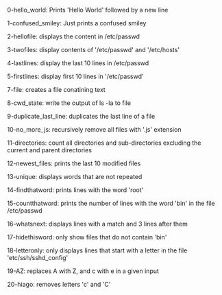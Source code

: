 0-hello_world: Prints 'Hello World' followed by a new line
 
1-confused_smiley: Just prints a confused smiley

2-hellofile: displays the content in /etc/passwd 

3-twofiles: display contents of '/etc/passwd' and '/etc/hosts'

4-lastlines: display the last 10 lines in /etc/passwd

5-firstlines: display first 10 lines in '/etc/passwd'

7-file: creates a file conatining text

8-cwd_state: write the output of ls -la to file

9-duplicate_last_line: duplicates the last line of a file

10-no_more_js: recursively remove all files with '.js' extension

11-directories: count all directories and sub-directories excluding the current and parent directories

12-newest_files: prints the last 10 modified files

13-unique: displays words that are not repeated

14-findthatword: prints lines with the word 'root'

15-countthatword: prints the number of lines with the word 'bin' in the file /etc/passwd

16-whatsnext: displays lines with a match and 3 lines after them

17-hidethisword: only show files that do not contain 'bin'

18-letteronly: only displays lines that start with a letter in the file 'etc/ssh/sshd_config'

19-AZ: replaces A with Z, and c with e in a given input

20-hiago: removes letters 'c' and 'C'

